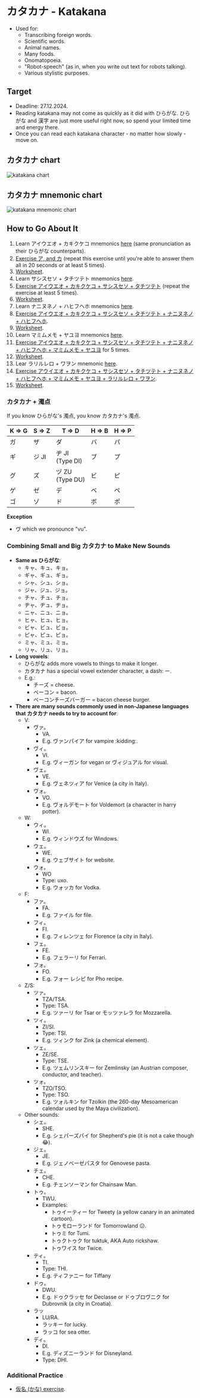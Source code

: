 # カタカナ - Katakana

- Used for:
  - Transcribing foreign words.
  - Scientific words.
  - Animal names.
  - Many foods.
  - Onomatopoeia.
  - "Robot-speech" (as in, when you write out text for robots talking).
  - Various stylistic purposes.

## Target

- Deadline: 27.12.2024.
- Reading katakana may not come as quickly as it did with ひらがな. ひらがな and 漢字 are just more useful right now, so spend your limited time and energy there.
- Once you can read each katakana character - no matter how slowly - move on.

## カタカナ chart

![katakana chart](./assets/tofugu-katakana-chart.jpg)

## カタカナ mnemonic chart

![katakana mnemonic chart](./assets/tofugu-katakana-mnemonic-chart.jpg)

## How to Go About It

1. Learn アイウエオ + カキクケコ mnemonics [here][katakana-mnemonic] (same pronunciation as their ひらがな counterparts).
2. [Exercise ア, and カ][kana-exercise] (repeat this exercise until you're able to answer them all in 20 seconds or at least 5 times).
3. [Worksheet](https://docs.google.com/document/d/1vq600qg-FVbMofnbCNOLFtn5tNiouXx2kTMegnzPqSU/edit?tab=t.0).
4. Learn サシスセソ + タチツテト mnemonics [here][katakana-mnemonic].
5. [Exercise アイウエオ + カキクケコ + サシスセソ + タチツテト][kana-exercise] (repeat the exercise at least 5 times).
6. [Worksheet](https://docs.google.com/document/d/1pxuEjzsey_zkqBxSzgcT1qytGRcjJdx7EEIbMR5uN7w/edit?tab=t.0).
7. Learn ナニヌネノ + ハヒフヘホ mnemonics [here][katakana-mnemonic].
8. [Exercise アイウエオ + カキクケコ + サシスセソ + タチツテト + ナニヌネノ + ハヒフヘホ][kana-exercise].
9. [Worksheet](https://docs.google.com/document/d/1-LJKrZ6b_vy9TA24QF1FS3P6taZMR2TdwbS6V7ixEwQ/edit?tab=t.0).
10. Learn マミムメモ + ヤユヨ mnemonics [here][katakana-mnemonic].
11. [Exercise アイウエオ + カキクケコ + サシスセソ + タチツテト + ナニヌネノ + ハヒフヘホ + マミムメモ + ヤユヨ][kana-exercise] for 5 times.
12. [Worksheet](https://docs.google.com/document/d/1a9dtvUlN-Jyt5UAiD8tAaZWqOhmnQY8mOfBvMjqLhqQ/edit?usp=sharing).
13. Lear ラリルレロ + ワヲン mnemonic [here][katakana-mnemonic].
14. [Exercise アウイエオ + カキクケコ + サシスセソ + タチツテト + ナニヌネノ + ハヒフヘホ + マミムメモ + ヤユヨ + ラリルレロ + ワヲン][kana-exercise].
15. [Worksheet](https://docs.google.com/document/d/1UGzyVHcREJAvFWmwEWfupn0GPY-tOmXXTo0fj69fEy4/edit?tab=t.0).

### カタカナ + 濁点

If you know ひらがな's 濁点, you know カタカナ's 濁点.

| K => G | S => Z | T => D              | H => B | H => P |
| ------ | ------ | ------------------- | ------ | ------ |
| ガ     | ザ     | ダ                  | バ     | パ     |
| ギ     | ジ JI  | ヂ JI<br/>(Type DI) | ブ     | プ     |
| グ     | ズ     | ヅ ZU<br/>(Type DU) | ビ     | ピ     |
| ゲ     | ゼ     | デ                  | ベ     | ペ     |
| ゴ     | ゾ     | ド                  | ボ     | ポ     |

**Exception**

- ヴ which we pronounce "vu".

### Combining Small and Big カタカナ to Make New Sounds

- **Same as ひらがな**:
  - キャ、キュ、キョ。
  - ギャ、ギュ、ギョ。
  - シャ、シュ、ショ。
  - ジャ、ジュ、ジョ。
  - チャ、チュ、チョ。
  - ヂャ、ヂュ、ヂョ。
  - ニャ、ニュ、ニョ。
  - ヒャ、ヒュ、ヒョ。
  - ビャ、ビュ、ビョ。
  - ピャ、ピュ、ピョ。
  - ミャ、ミュ、ミョ。
  - リャ、リュ、リョ。
- **Long vowels**:
  - ひらがな adds more vowels to things to make it longer.
  - カタカナ has a special vowel extender character, a dash: ー.
  - E.g.:
    - チーズ = cheese.
    - ベーコン = bacon.
    - ベーコンチーズバーガー = bacon cheese burger.
- **There are many sounds commonly used in non-Japanese languages that カタカナ needs to try to account for**:
  - V:
    - ヴァ。
      - VA.
      - E.g. ヴァンパイア for vampire :kidding:.
    - ヴィ。
      - VI.
      - E.g. ヴィーガン for vegan or ヴィジュアル for visual.
    - ヴェ。
      - VE.
      - E.g. ヴェネツィア for Venice (a city in Italy).
    - ヴォ。
      - VO.
      - E.g. ヴォルデモート for Voldemort (a character in harry potter).
  - W:
    - ウィ。
      - WI.
      - E.g. ウィンドウズ for Windows.
    - ウェ。
      - WE.
      - E.g. ウェブサイト for website.
    - ウォ。
      - WO
      - Type: uxo.
      - E.g. ウォッカ for Vodka.
  - F:
    - ファ。
      - FA.
      - E.g. ファイル for file.
    - フィ。
      - FI.
      - E.g. フィレンツェ for Florence (a city in Italy).
    - フェ。
      - FE.
      - E.g. フェラーリ for Ferrari.
    - フォ。
      - FO.
      - E.g. フォー レシピ for Pho recipe.
  - Z/S:
    - ツァ。
      - TZA/TSA.
      - Type: TSA.
      - E.g. ツァーリ for Tsar or モッツァレラ for Mozzarella.
    - ツィ。
      - ZI/SI.
      - Type: TSI.
      - E.g. ツィンク for Zink (a chemical element).
    - ツェ。
      - ZE/SE.
      - Type: TSE.
      - E.g. ツェムリンスキー for Zemlinsky (an Austrian composer, conductor, and teacher).
    - ツォ。
      - TZO/TSO.
      - Type: TSO.
      - E.g. ツォルキン for Tzolkin (the 260-day Mesoamerican calendar used by the Maya civilization).
  - Other sounds:
    - シェ。
      - SHE.
      - E.g. シェパーズパイ for Shepherd's pie (it is not a cake though :joy:).
    - ジェ。
      - JE.
      - E.g. ジェノベーゼパスタ for Genovese pasta.
    - チェ。
      - CHE.
      - E.g. チェンソーマン for Chainsaw Man.
    - トゥ。
      - TWU.
      - Examples:
        - トゥイーティー for Tweety (a yellow canary in an animated cartoon).
        - トゥモローランド for Tomorrowland :confused:.
        - トゥミ for Tumi.
        - トゥクトゥク for tuktuk, AKA Auto rickshaw.
        - トゥワイス for Twice.
    - ティ。
      - TI.
      - Type: THI.
      - E.g. ティファニー for Tiffany
    - ドゥ。
      - DWU.
      - E.g. ドゥクラッセ for Declasse or ドゥブロヴニク for Dubrovnik (a city in Croatia).
    - ラッ
      - LU/RA.
      - ラッキー for lucky.
      - ラッコ for sea otter.
    - ディ。
      - DI.
      - E.g. ディズニーランド for Disneyland.
      - Type: DHI.

### Additional Practice

- [仮名 (かな) exercise][kana-exercise].

[kana-exercise]: https://kana-quiz.tofugu.com/
[katakana-mnemonic]: https://www.tofugu.com/japanese/learn-katakana/?utm_source=Tofugu&utm_medium=Article&utm_campaign=Learn%20Japanese
